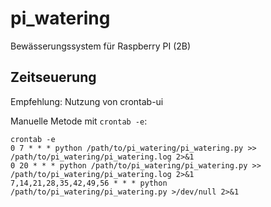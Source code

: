 # pi_watering
Bewässerungssystem für Raspberry PI (2B)

## Zeitseuerung
Empfehlung: Nutzung von crontab-ui

Manuelle Metode mit `crontab -e`:
```
crontab -e
0 7 * * * python /path/to/pi_watering/pi_watering.py >> /path/to/pi_watering/pi_watering.log 2>&1
0 20 * * * python /path/to/pi_watering/pi_watering.py >> /path/to/pi_watering/pi_watering.log 2>&1
7,14,21,28,35,42,49,56 * * * python /path/to/pi_watering/pi_watering.py >/dev/null 2>&1
```